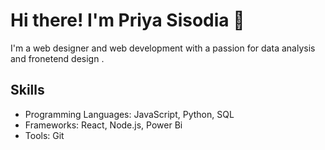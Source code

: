 # Hi there! I'm Priya Sisodia 👋

I'm a web designer and web development with a passion for data analysis and fronetend design .

## Skills
- Programming Languages: JavaScript, Python, SQL
- Frameworks: React, Node.js, Power Bi
- Tools: Git
